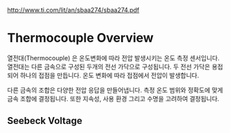 http://www.ti.com/lit/an/sbaa274/sbaa274.pdf

# Thermocouple Overview
열전대(Thermocouple) 은 온도변화에 따라 전압 발생시키는 온도 측정 센서입니다.
열전대는 다른 금속으로 구성된 두개의 전선 가닥으로 구성됩니다.
두 전선 가닥은 용접되어 하나의 접점을 만듭니다.
온도 변화에 따라 접점에서 전압이 발생합니다.

다른 금속의 조합은 다양한 전압 응답을 만들어냅니다.
측정 온도 범위와 정확도에 맞게 금속 조합에 결정됩니다.
또한 지속성, 사용 환경 그리고 수명을 고려하여 결정됩니다.

## Seebeck Voltage
